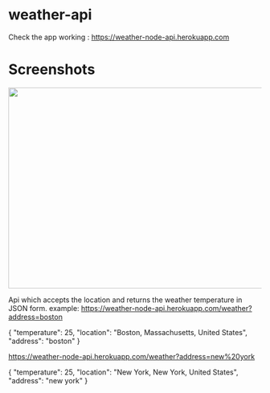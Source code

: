 # weather-api

Check the app working : https://weather-node-api.herokuapp.com

# Screenshots
<img src="https://github.com/Saurav109677/weather-app/blob/master/Screenshots/home.png" width=700 height=400 >

Api which accepts the location and returns the weather temperature in JSON form.
example: 
https://weather-node-api.herokuapp.com/weather?address=boston

{
"temperature": 25,
"location": "Boston, Massachusetts, United States",
"address": "boston"
}

https://weather-node-api.herokuapp.com/weather?address=new%20york

{
"temperature": 25,
"location": "New York, New York, United States",
"address": "new york"
}
